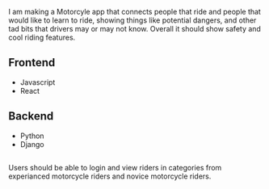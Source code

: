 I am making a Motorcyle app that connects people that ride and people that would like to learn to ride, showing things like potential dangers, and other tad bits that drivers may or may not know. Overall it should show safety and cool riding features.

## Frontend

- Javascript
- React

## Backend

- Python
- Django

##

Users should be able to login and view riders in categories from experianced motorcycle riders and novice motorcycle riders.
